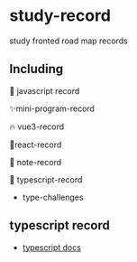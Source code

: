 # study-record

study fronted road map records

## Including

🎄 javascript record

✨mini-program-record

🔥 vue3-record

🎉react-record

🐊 note-record

🐳 typescript-record

- type-challenges

## typescript record

- [typescript docs](https://www.typescriptlang.org/zh/docs)

